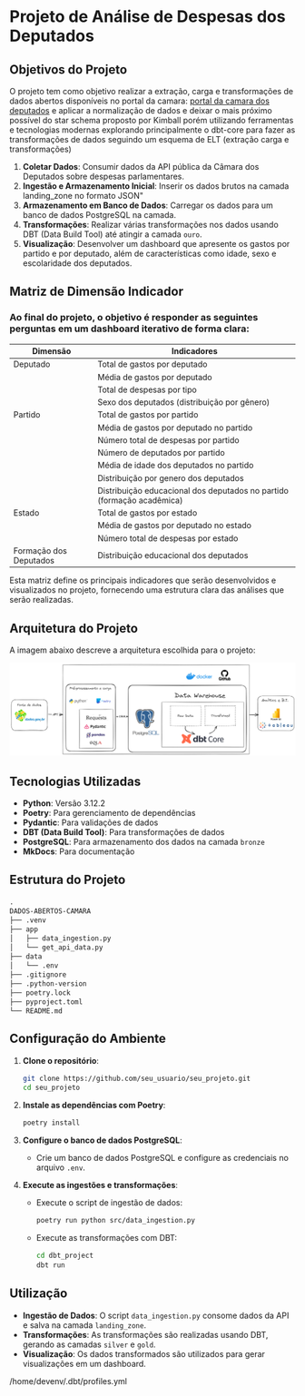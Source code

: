 # Projeto de Análise de Despesas dos Deputados

## Objetivos do Projeto

O projeto tem como objetivo realizar a extração, carga e transformações de dados abertos disponíveis no portal da camara: [portal da camara dos deputados][def] e aplicar a normalização de dados e deixar o mais próximo possível do star schema proposto por Kimball porém utilizando ferramentas e tecnologias modernas explorando principalmente o dbt-core para fazer as transformações de dados seguindo um esquema de ELT (extração carga e transformações)

1. **Coletar Dados**: Consumir dados da API pública da Câmara dos Deputados sobre despesas parlamentares.
2. **Ingestão e Armazenamento Inicial**: Inserir os dados brutos na camada landing_zone no formato JSON"
3. **Armazenamento em Banco de Dados**: Carregar os dados para um banco de dados PostgreSQL na camada.
4. **Transformações**: Realizar várias transformações nos dados usando DBT (Data Build Tool) até atingir a camada `ouro`.
5. **Visualização**: Desenvolver um dashboard que apresente os gastos por partido e por deputado, além de características como idade, sexo e escolaridade dos deputados.


## Matriz de Dimensão Indicador

### Ao final do projeto, o objetivo é responder as seguintes perguntas em um dashboard iterativo de forma clara:

| Dimensão            | Indicadores                                                                           |
|---------------------|---------------------------------------------------------------------------------------|
| Deputado            | Total de gastos por deputado                                                          |
|                     | Média de gastos por deputado                                                          |
|                     | Total de despesas por tipo                 |
|                     | Sexo dos deputados (distribuição por gênero)                                           |
| Partido             | Total de gastos por partido                                                            |
|                     | Média de gastos por deputado no partido                                                |
|                     | Número total de despesas por partido                                                   |
|                     | Número de deputados por partido                                                        |
|                     | Média de idade dos deputados no partido                                                |
|                     | Distribuição por genero dos deputados                                                 |
|                     | Distribuição educacional dos deputados no partido (formação acadêmica)                |
| Estado              | Total de gastos por estado                                                             |
|                     | Média de gastos por deputado no estado                                                 |
|                     | Número total de despesas por estado                                                    |
| Formação dos Deputados | Distribuição educacional dos deputados  |


Esta matriz define os principais indicadores que serão desenvolvidos e visualizados no projeto, fornecendo uma estrutura clara das análises que serão realizadas.


## Arquitetura do Projeto

A imagem abaixo descreve a arquitetura escolhida para o projeto:

![Arquitetura do Projeto](pics/arquitetura.png)


## Tecnologias Utilizadas

- **Python**: Versão 3.12.2
- **Poetry**: Para gerenciamento de dependências
- **Pydantic**: Para validações de dados
- **DBT (Data Build Tool)**: Para transformações de dados
- **PostgreSQL**: Para armazenamento dos dados na camada `bronze`
- **MkDocs**: Para documentação

## Estrutura do Projeto

```plaintext
.
DADOS-ABERTOS-CAMARA
├── .venv
├── app
│   ├── data_ingestion.py
│   └── get_api_data.py
├── data
│   └── .env
├── .gitignore
├── .python-version
├── poetry.lock
├── pyproject.toml
└── README.md
```

## Configuração do Ambiente

1. **Clone o repositório**:
    ```bash
    git clone https://github.com/seu_usuario/seu_projeto.git
    cd seu_projeto
    ```

2. **Instale as dependências com Poetry**:
    ```bash
    poetry install
    ```

3. **Configure o banco de dados PostgreSQL**:
    - Crie um banco de dados PostgreSQL e configure as credenciais no arquivo `.env`.

4. **Execute as ingestões e transformações**:
    - Execute o script de ingestão de dados:
        ```bash
        poetry run python src/data_ingestion.py
        ```
    - Execute as transformações com DBT:
        ```bash
        cd dbt_project
        dbt run
        ```

## Utilização

- **Ingestão de Dados**: O script `data_ingestion.py` consome dados da API e salva na camada `landing_zone`.
- **Transformações**: As transformações são realizadas usando DBT, gerando as camadas `silver` e `gold`.
- **Visualização**: Os dados transformados são utilizados para gerar visualizações em um dashboard.



/home/devenv/.dbt/profiles.yml

[def]: https://dadosabertos.camara.leg.br/swagger/api.html


